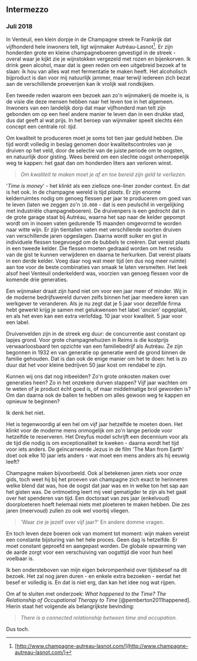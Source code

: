 
## Intermezzo

### Juli 2018

In Venteuil, een klein dorpje in de Champagne streek te Frankrijk dat vijfhonderd hele inwoners telt, ligt wijnmaker Autréau-Lasnot[^lasnot]. Er zijn honderden grote en kleine champagneboeren gevestigd in de streek - overal waar je kijkt zie je wijnstokken vergezeld met rozen en bijenkorven. Ik drink geen alcohol, maar dat is geen reden om een uitgebreid bezoek af te slaan: ik hou van alles wat met fermentatie te maken heeft. Het alcoholisch bijproduct is dan voor mij natuurlijk jammer, maar terwijl iedereen zich bezat aan de verschillende proeverijen kan ik vrolijk wat rondkijken. 

[^lasnot]: [http://www.champagne-autreau-lasnot.com/](http://www.champagne-autreau-lasnot.com/)

Een tweede reden waarom een bezoek aan zo'n wijnmakerij de moeite is, is de visie die deze mensen hebben naar het leven toe in het algemeen. Inwoners van een landelijk dorp dat maar vijfhonderd man telt zijn gebonden om op een heel andere manier te leven dan in een drukke stad, dus dat geeft al wat prijs. In het beroep van wijnmaker speelt slechts één concept een centrale rol: _tijd_. 

Om kwaliteit te produceren moet je soms tot tien jaar geduld hebben. Die tijd wordt volledig in beslag genomen door kwaliteitscontroles van je druiven op het veld, door de selectie van de juiste periode om te oogsten, en natuurlijk door gisting. Wees bereid om een slechte oogst onherroepelijk weg te kappen: het gaat dan om honderden liters aan verloren winst. 

> _Om kwaliteit te maken moet je af en toe bereid zijn geld te verliezen._

'_Time is money_' - het klinkt als een zielloze one-liner zonder context. En dat is het ook. In de champagne wereld is tijd _plaats_. Er zijn enorme kelderruimtes nodig om genoeg flessen per jaar te produceren om goed van te leven (laten we zeggen zo'n `10.000` - dat is een peulschil in vergelijking met industriële champagneboeren). De druivenpers is een gedrocht dat in de grote garage staat bij Autréau, waarna het sap naar de kelder gepompt wordt om in inoxen vaten gedurende 15 maanden omgevormd te worden naar witte wijn. Er zijn tientallen vaten met verschillende soorten druiven van verschillende jaren opgeslagen. Daarna wordt suiker en gist in individuele flessen toegevoegd om de bubbels te creëren. Dat vereist plaats in een tweede kelder. Die flessen moeten gedraaid worden om het residu van de gist te kunnen verwijderen en daarna te herkurken. Dat vereist plaats in een derde kelder. Voeg daar nog wat meer tijd (en dus nog meer ruimte) aan toe voor de beste combinaties van smaak te laten versmelten. Het leek alsof heel Venteuil onderkelderd was, voorzien van genoeg flessen voor de komende drie generaties. 

Een wijnmaker draait zijn hand niet om voor een jaar meer of minder. Wij in de moderne bedrijfswereld durven zelfs binnen het jaar meedere keren van werkgever te veranderen. Als je nu zegt dat je 5 jaar voor dezelfde firma hebt gewerkt krijg je samen met gelukwensen het label '_ancien_' opgeplakt, en als het even kan een extra verlofdag. 10 jaar voor kwaliteit. 5 jaar voor een label. 

Druivenvelden zijn in de streek erg duur: de concurrentie aast constant op lapjes grond. Voor grote champagnehuizen in Reims is die kostprijs verwaarloosbaard ten opzichte van een familiebedrijf als Autréau. Ze zijn begonnen in 1932 en van generatie op generatie werd de grond binnen de familie gehouden. Dat is dan ook de enige manier om het te doen: het is zo duur dat het voor kleine bedrijven 50 jaar kost om rendabel te zijn.

Kunnen wij ons dat nog inbeelden? Zo'n grote onkosten maken over generaties heen? Zo in het onzekere durven stappen? Vijf jaar wachten om te weten of je product écht goed is, of maar middelmatige brol geworden is? Om dan daarna ook de ballen te hebben om alles gewoon weg te kappen en opnieuw te beginnen? 

Ik denk het niet. 

Het is tegenwoordig al een hel om vijf jaar hetzelfde te moeten doen. Het klinkt voor de moderne mens onmogelijk om zo'n lange periode voor hetzelfde te reserveren. Het Dreyfus model schrijft een decennium voor als de tijd die nodig is om exceptionaliteit te kweken - daarna wordt het tijd voor iets anders. De geïncarneerde Jezus in de film 'The Man from Earth' doet ook elke 10 jaar iets anders - wat moet een mens anders als hij eeuwig leeft? 

Champagne maken bijvoorbeeld. Ook al betekenen jaren niets voor onze gids, toch weet hij bij het proeven van champagne zich exact te herinneren welke blend dat was, hoe de oogst dat jaar was en in welke ton het sap aan het gisten was. De ontmoeting leert mij veel gematigder te zijn als het gaat over het spenderen van tijd. Een doctoraat van zes jaar (enkelvoud) doorploeteren hoeft helemaal niets met ploeteren te maken hebben. Die zes jaren (meervoud) zullen zo ook wel voorbij vliegen. 

> 'Waar zie je jezelf over vijf jaar?' En andere domme vragen. 

En toch leven deze boeren ook van moment tot moment: wijn maken vereist een constante bijsturing van het hele proces. Geen dag is hetzelfde. Er moet constant geproefd en aangepast worden. De globale opwarming van de aarde zorgt voor een verschuiving van oogsttijd die voor hun heel voelbaar is. 

Ik ben ondersteboven van mijn eigen bekrompenheid over tijdsbesef na dit bezoek. Het zal nog jaren duren - en enkele extra bezoeken - eerdat het besef er volledig is. En dat is niet erg, dan kan het idee nog wat rijpen. 

Om af te sluiten met onderzoek: _What happened to the Time? The Relationship of Occupational Therapy to Time_ [@pemberton2011happened]. Hierin staat het volgende als belangrijkste bevinding:

> _There is a connected relationship between time and occupation._

Dus toch.
